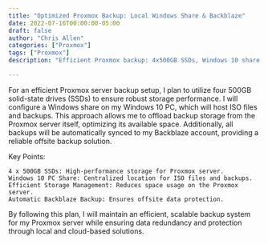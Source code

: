 ```yaml
---
title: "Optimized Proxmox Backup: Local Windows Share & Backblaze"
date: 2022-07-16T00:00:00-05:00
draft: false
author: "Chris Allen"
categories: ["Proxmox"]
tags: ["Proxmox"]
description: "Efficient Proxmox backup: 4x500GB SSDs, Windows 10 share for ISO/backups, auto-sync to Backblaze for reliable offsite protection."

---
```

For an efficient Proxmox server backup setup, I plan to utilize four 500GB solid-state drives (SSDs) to ensure robust storage performance. I will configure a Windows share on my Windows 10 PC, which will host ISO files and backups. This approach allows me to offload backup storage from the Proxmox server itself, optimizing its available space. Additionally, all backups will be automatically synced to my Backblaze account, providing a reliable offsite backup solution.

Key Points:

    4 x 500GB SSDs: High-performance storage for Proxmox server.
    Windows 10 PC Share: Centralized location for ISO files and backups.
    Efficient Storage Management: Reduces space usage on the Proxmox server.
    Automatic Backblaze Backup: Ensures offsite data protection.

By following this plan, I will maintain an efficient, scalable backup system for my Proxmox server while ensuring data redundancy and protection through local and cloud-based solutions.
